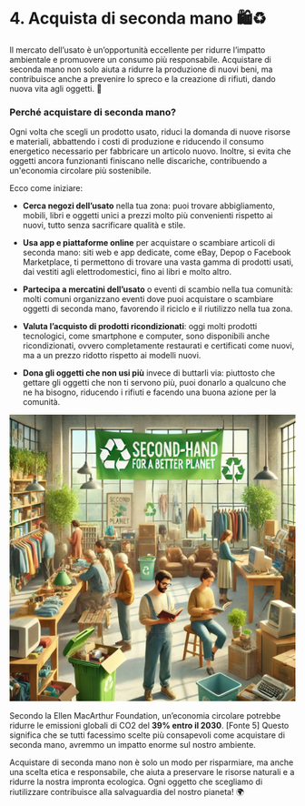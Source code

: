 # 4. Acquista di seconda mano 🛍️♻️

Il mercato dell’usato è un’opportunità eccellente per ridurre l’impatto ambientale e promuovere un consumo più responsabile. Acquistare di seconda mano non solo aiuta a ridurre la produzione di nuovi beni, ma contribuisce anche a prevenire lo spreco e la creazione di rifiuti, dando nuova vita agli oggetti. 🌱

### Perché acquistare di seconda mano?

Ogni volta che scegli un prodotto usato, riduci la domanda di nuove risorse e materiali, abbattendo i costi di produzione e riducendo il consumo energetico necessario per fabbricare un articolo nuovo. Inoltre, si evita che oggetti ancora funzionanti finiscano nelle discariche, contribuendo a un'economia circolare più sostenibile. 

Ecco come iniziare:

- **Cerca negozi dell’usato** nella tua zona: puoi trovare abbigliamento, mobili, libri e oggetti unici a prezzi molto più convenienti rispetto ai nuovi, tutto senza sacrificare qualità e stile.
  
- **Usa app e piattaforme online** per acquistare o scambiare articoli di seconda mano: siti web e app dedicate, come eBay, Depop o Facebook Marketplace, ti permettono di trovare una vasta gamma di prodotti usati, dai vestiti agli elettrodomestici, fino ai libri e molto altro.

- **Partecipa a mercatini dell’usato** o eventi di scambio nella tua comunità: molti comuni organizzano eventi dove puoi acquistare o scambiare oggetti di seconda mano, favorendo il riciclo e il riutilizzo nella tua zona.

- **Valuta l’acquisto di prodotti ricondizionati**: oggi molti prodotti tecnologici, come smartphone e computer, sono disponibili anche ricondizionati, ovvero completamente restaurati e certificati come nuovi, ma a un prezzo ridotto rispetto ai modelli nuovi.

- **Dona gli oggetti che non usi più** invece di buttarli via: piuttosto che gettare gli oggetti che non ti servono più, puoi donarlo a qualcuno che ne ha bisogno, riducendo i rifiuti e facendo una buona azione per la comunità.

![Acquista di seconda mano](../images/step4/acquistiSecondaMano.webp)

Secondo la Ellen MacArthur Foundation, un’economia circolare potrebbe ridurre le emissioni globali di CO2 del **39% entro il 2030**. [Fonte 5] Questo significa che se tutti facessimo scelte più consapevoli come acquistare di seconda mano, avremmo un impatto enorme sul nostro ambiente.

Acquistare di seconda mano non è solo un modo per risparmiare, ma anche una scelta etica e responsabile, che aiuta a preservare le risorse naturali e a ridurre la nostra impronta ecologica. Ogni oggetto che scegliamo di riutilizzare contribuisce alla salvaguardia del nostro pianeta! 🌍

